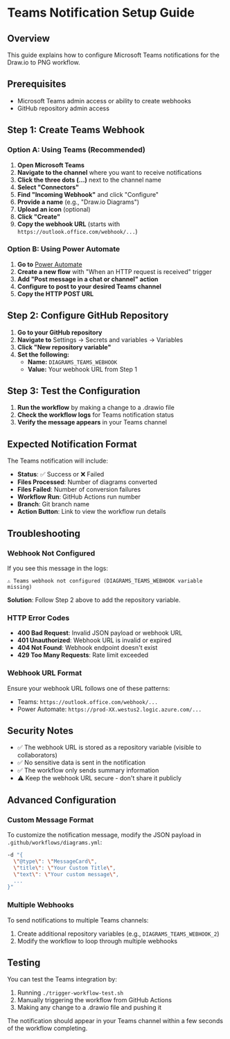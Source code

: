 # Teams Notification Setup Guide

## Overview
This guide explains how to configure Microsoft Teams notifications for the Draw.io to PNG workflow.

## Prerequisites
- Microsoft Teams admin access or ability to create webhooks
- GitHub repository admin access

## Step 1: Create Teams Webhook

### Option A: Using Teams (Recommended)
1. **Open Microsoft Teams**
2. **Navigate to the channel** where you want to receive notifications
3. **Click the three dots (...)** next to the channel name
4. **Select "Connectors"**
5. **Find "Incoming Webhook"** and click "Configure"
6. **Provide a name** (e.g., "Draw.io Diagrams")
7. **Upload an icon** (optional)
8. **Click "Create"**
9. **Copy the webhook URL** (starts with `https://outlook.office.com/webhook/...`)

### Option B: Using Power Automate
1. **Go to** [Power Automate](https://make.powerautomate.com/)
2. **Create a new flow** with "When an HTTP request is received" trigger
3. **Add "Post message in a chat or channel" action**
4. **Configure to post to your desired Teams channel**
5. **Copy the HTTP POST URL**

## Step 2: Configure GitHub Repository

1. **Go to your GitHub repository**
2. **Navigate to** Settings → Secrets and variables → Variables
3. **Click "New repository variable"**
4. **Set the following:**
   - **Name:** `DIAGRAMS_TEAMS_WEBHOOK`
   - **Value:** Your webhook URL from Step 1

## Step 3: Test the Configuration

1. **Run the workflow** by making a change to a .drawio file
2. **Check the workflow logs** for Teams notification status
3. **Verify the message appears** in your Teams channel

## Expected Notification Format

The Teams notification will include:
- **Status**: ✅ Success or ❌ Failed
- **Files Processed**: Number of diagrams converted
- **Files Failed**: Number of conversion failures
- **Workflow Run**: GitHub Actions run number
- **Branch**: Git branch name
- **Action Button**: Link to view the workflow run details

## Troubleshooting

### Webhook Not Configured
If you see this message in the logs:
```
⚠️ Teams webhook not configured (DIAGRAMS_TEAMS_WEBHOOK variable missing)
```

**Solution**: Follow Step 2 above to add the repository variable.

### HTTP Error Codes
- **400 Bad Request**: Invalid JSON payload or webhook URL
- **401 Unauthorized**: Webhook URL is invalid or expired
- **404 Not Found**: Webhook endpoint doesn't exist
- **429 Too Many Requests**: Rate limit exceeded

### Webhook URL Format
Ensure your webhook URL follows one of these patterns:
- Teams: `https://outlook.office.com/webhook/...`
- Power Automate: `https://prod-XX.westus2.logic.azure.com/...`

## Security Notes

- ✅ The webhook URL is stored as a repository variable (visible to collaborators)
- ✅ No sensitive data is sent in the notification
- ✅ The workflow only sends summary information
- ⚠️ Keep the webhook URL secure - don't share it publicly

## Advanced Configuration

### Custom Message Format
To customize the notification message, modify the JSON payload in `.github/workflows/diagrams.yml`:

```bash
-d "{
  \"@type\": \"MessageCard\",
  \"title\": \"Your Custom Title\",
  \"text\": \"Your custom message\",
  ...
}"
```

### Multiple Webhooks
To send notifications to multiple Teams channels:
1. Create additional repository variables (e.g., `DIAGRAMS_TEAMS_WEBHOOK_2`)
2. Modify the workflow to loop through multiple webhooks

## Testing

You can test the Teams integration by:
1. Running `./trigger-workflow-test.sh`
2. Manually triggering the workflow from GitHub Actions
3. Making any change to a .drawio file and pushing it

The notification should appear in your Teams channel within a few seconds of the workflow completing.
